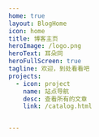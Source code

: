 ```yaml
---
home: true
layout: BlogHome
icon: home
title: 博客主页
heroImage: /logo.png
heroText: 耳朵同
heroFullScreen: true
tagline: 欢迎，到处看看吧
projects:
  - icon: project
    name: 站点导航
    desc: 查看所有的文章
    link: /catalog.html


---
```


